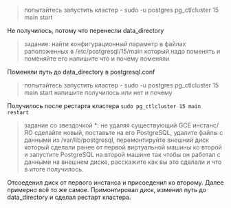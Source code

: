 > попытайтесь запустить кластер - sudo -u postgres pg_ctlcluster 15 main start

Не получилось, потому что перенесли data_directory


> задание: найти конфигурационный параметр в файлах раположенных в /etc/postgresql/15/main который надо поменять и поменяйте его
напишите что и почему поменяли

Поменяли путь до data_directory в postgresql.conf

> попытайтесь запустить кластер - sudo -u postgres pg_ctlcluster 15 main start
  напишите получилось или нет и почему
  
Получилось после рестарта кластера `sudo pg_ctlcluster 15 main restart` 
 
 
> задание со звездочкой *: не удаляя существующий GCE инстанс/ЯО сделайте новый, поставьте на его PostgreSQL, удалите файлы с данными из /var/lib/postgresql, перемонтируйте внешний диск который сделали ранее от первой виртуальной машины ко второй и запустите PostgreSQL на второй машине так чтобы он работал с данными на внешнем диске, расскажите как вы это сделали и что в итоге получилось.

Отсоеденил диск от первого инстанса и присоеденил ко второму. Далее примерно всё то же самое. Примонтировал диск, изменил путь до data_directory и сделал рестарт кластера.